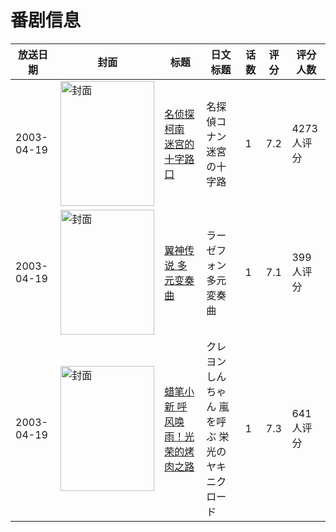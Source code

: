 # 番剧信息

|放送日期|封面|标题|日文标题|话数|评分|评分人数|
|---|---|---|---|---|---|---|
|2003-04-19|<img src="//lain.bgm.tv/pic/cover/c/e3/7b/2973_4Jwzq.jpg" alt="封面" style="width:150px;height:200px;object-fit:cover;">|[名侦探柯南 迷宫的十字路口](https://bangumi.tv/subject/2973)|名探偵コナン 迷宮の十字路|1|7.2|4273人评分|
|2003-04-19|<img src="//lain.bgm.tv/pic/cover/c/ab/ec/3997_Ae9X4.jpg" alt="封面" style="width:150px;height:200px;object-fit:cover;">|[翼神传说 多元变奏曲](https://bangumi.tv/subject/3997)|ラーゼフォン 多元変奏曲|1|7.1|399人评分|
|2003-04-19|<img src="//lain.bgm.tv/pic/cover/c/b6/6d/8989_51Na1.jpg" alt="封面" style="width:150px;height:200px;object-fit:cover;">|[蜡笔小新 呼风唤雨！光荣的烤肉之路](https://bangumi.tv/subject/8989)|クレヨンしんちゃん 嵐を呼ぶ 栄光のヤキニクロード|1|7.3|641人评分|
